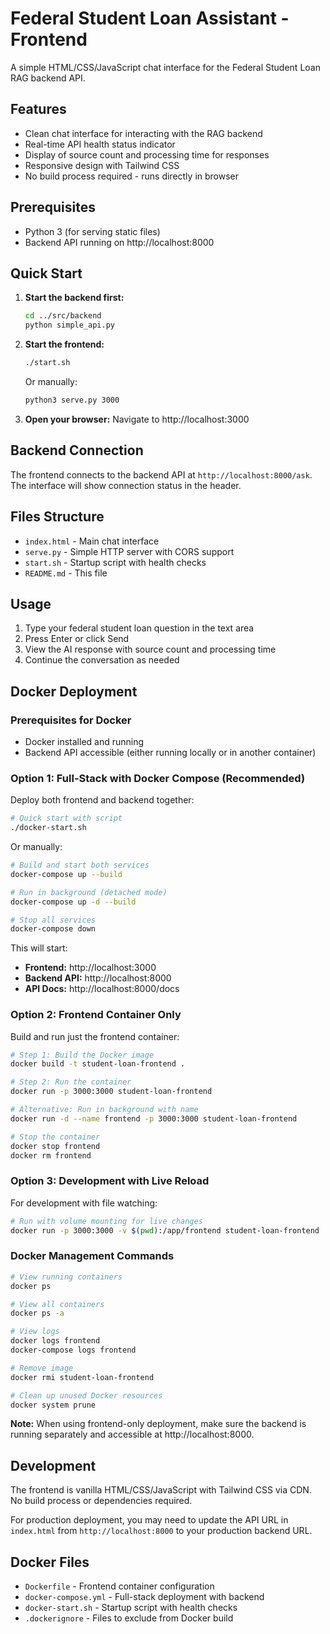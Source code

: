 # Federal Student Loan Assistant - Frontend

A simple HTML/CSS/JavaScript chat interface for the Federal Student Loan RAG backend API.

## Features

- Clean chat interface for interacting with the RAG backend
- Real-time API health status indicator  
- Display of source count and processing time for responses
- Responsive design with Tailwind CSS
- No build process required - runs directly in browser

## Prerequisites

- Python 3 (for serving static files)
- Backend API running on http://localhost:8000

## Quick Start

1. **Start the backend first:**
   ```bash
   cd ../src/backend
   python simple_api.py
   ```

2. **Start the frontend:**
   ```bash
   ./start.sh
   ```
   
   Or manually:
   ```bash
   python3 serve.py 3000
   ```

3. **Open your browser:**
   Navigate to http://localhost:3000

## Backend Connection

The frontend connects to the backend API at `http://localhost:8000/ask`. The interface will show connection status in the header.

## Files Structure

- `index.html` - Main chat interface
- `serve.py` - Simple HTTP server with CORS support
- `start.sh` - Startup script with health checks
- `README.md` - This file

## Usage

1. Type your federal student loan question in the text area
2. Press Enter or click Send
3. View the AI response with source count and processing time
4. Continue the conversation as needed

## Docker Deployment

### Prerequisites for Docker

- Docker installed and running
- Backend API accessible (either running locally or in another container)

### Option 1: Full-Stack with Docker Compose (Recommended)

Deploy both frontend and backend together:

```bash
# Quick start with script
./docker-start.sh
```

Or manually:
```bash
# Build and start both services
docker-compose up --build

# Run in background (detached mode)
docker-compose up -d --build

# Stop all services
docker-compose down
```

This will start:
- **Frontend:** http://localhost:3000  
- **Backend API:** http://localhost:8000
- **API Docs:** http://localhost:8000/docs

### Option 2: Frontend Container Only

Build and run just the frontend container:

```bash
# Step 1: Build the Docker image
docker build -t student-loan-frontend .

# Step 2: Run the container
docker run -p 3000:3000 student-loan-frontend

# Alternative: Run in background with name
docker run -d --name frontend -p 3000:3000 student-loan-frontend

# Stop the container
docker stop frontend
docker rm frontend
```

### Option 3: Development with Live Reload

For development with file watching:

```bash
# Run with volume mounting for live changes
docker run -p 3000:3000 -v $(pwd):/app/frontend student-loan-frontend
```

### Docker Management Commands

```bash
# View running containers
docker ps

# View all containers
docker ps -a

# View logs
docker logs frontend
docker-compose logs frontend

# Remove image
docker rmi student-loan-frontend

# Clean up unused Docker resources
docker system prune
```

**Note:** When using frontend-only deployment, make sure the backend is running separately and accessible at http://localhost:8000.

## Development

The frontend is vanilla HTML/CSS/JavaScript with Tailwind CSS via CDN. No build process or dependencies required.

For production deployment, you may need to update the API URL in `index.html` from `http://localhost:8000` to your production backend URL.

## Docker Files

- `Dockerfile` - Frontend container configuration
- `docker-compose.yml` - Full-stack deployment with backend
- `docker-start.sh` - Startup script with health checks
- `.dockerignore` - Files to exclude from Docker build
